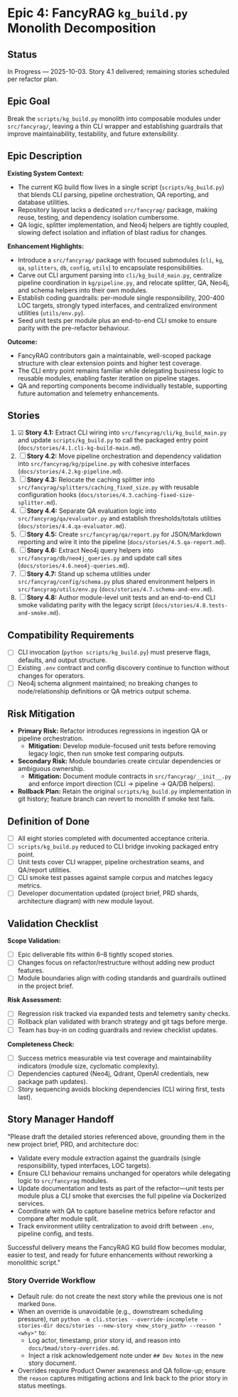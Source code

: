 # Epic 4: FancyRAG `kg_build.py` Monolith Decomposition

## Status
In Progress — 2025-10-03. Story 4.1 delivered; remaining stories scheduled per refactor plan.

## Epic Goal
Break the `scripts/kg_build.py` monolith into composable modules under `src/fancyrag/`, leaving a thin CLI wrapper and establishing guardrails that improve maintainability, testability, and future extensibility.

## Epic Description
**Existing System Context:**
- The current KG build flow lives in a single script (`scripts/kg_build.py`) that blends CLI parsing, pipeline orchestration, QA reporting, and database utilities.
- Repository layout lacks a dedicated `src/fancyrag/` package, making reuse, testing, and dependency isolation cumbersome.
- QA logic, splitter implementation, and Neo4j helpers are tightly coupled, slowing defect isolation and inflation of blast radius for changes.

**Enhancement Highlights:**
- Introduce a `src/fancyrag/` package with focused submodules (`cli`, `kg`, `qa`, `splitters`, `db`, `config`, `utils`) to encapsulate responsibilities.
- Carve out CLI argument parsing into `cli/kg_build_main.py`, centralize pipeline coordination in `kg/pipeline.py`, and relocate splitter, QA, Neo4j, and schema helpers into their own modules.
- Establish coding guardrails: per-module single responsibility, 200-400 LOC targets, strongly typed interfaces, and centralized environment utilities (`utils/env.py`).
- Seed unit tests per module plus an end-to-end CLI smoke to ensure parity with the pre-refactor behaviour.

**Outcome:**
- FancyRAG contributors gain a maintainable, well-scoped package structure with clear extension points and higher test coverage.
- The CLI entry point remains familiar while delegating business logic to reusable modules, enabling faster iteration on pipeline stages.
- QA and reporting components become individually testable, supporting future automation and telemetry enhancements.

## Stories
1. ☑ **Story 4.1:** Extract CLI wiring into `src/fancyrag/cli/kg_build_main.py` and update `scripts/kg_build.py` to call the packaged entry point (`docs/stories/4.1.cli-kg-build-main.md`).
2. ☐ **Story 4.2:** Move pipeline orchestration and dependency validation into `src/fancyrag/kg/pipeline.py` with cohesive interfaces (`docs/stories/4.2.kg-pipeline.md`).
3. ☐ **Story 4.3:** Relocate the caching splitter into `src/fancyrag/splitters/caching_fixed_size.py` with reusable configuration hooks (`docs/stories/4.3.caching-fixed-size-splitter.md`).
4. ☐ **Story 4.4:** Separate QA evaluation logic into `src/fancyrag/qa/evaluator.py` and establish thresholds/totals utilities (`docs/stories/4.4.qa-evaluator.md`).
5. ☐ **Story 4.5:** Create `src/fancyrag/qa/report.py` for JSON/Markdown reporting and wire it into the pipeline (`docs/stories/4.5.qa-report.md`).
6. ☐ **Story 4.6:** Extract Neo4j query helpers into `src/fancyrag/db/neo4j_queries.py` and update call sites (`docs/stories/4.6.neo4j-queries.md`).
7. ☐ **Story 4.7:** Stand up schema utilities under `src/fancyrag/config/schema.py` plus shared environment helpers in `src/fancyrag/utils/env.py` (`docs/stories/4.7.schema-and-env.md`).
8. ☐ **Story 4.8:** Author module-level unit tests and an end-to-end CLI smoke validating parity with the legacy script (`docs/stories/4.8.tests-and-smoke.md`).

## Compatibility Requirements
- [ ] CLI invocation (`python scripts/kg_build.py`) must preserve flags, defaults, and output structure.
- [ ] Existing `.env` contract and config discovery continue to function without changes for operators.
- [ ] Neo4j schema alignment maintained; no breaking changes to node/relationship definitions or QA metrics output schema.

## Risk Mitigation
- **Primary Risk:** Refactor introduces regressions in ingestion QA or pipeline orchestration.
  - **Mitigation:** Develop module-focused unit tests before removing legacy logic, then run smoke test comparing outputs.
- **Secondary Risk:** Module boundaries create circular dependencies or ambiguous ownership.
  - **Mitigation:** Document module contracts in `src/fancyrag/__init__.py` and enforce import direction (CLI → pipeline → QA/DB helpers).
- **Rollback Plan:** Retain the original `scripts/kg_build.py` implementation in git history; feature branch can revert to monolith if smoke test fails.

## Definition of Done
- [ ] All eight stories completed with documented acceptance criteria.
- [ ] `scripts/kg_build.py` reduced to CLI bridge invoking packaged entry point.
- [ ] Unit tests cover CLI wrapper, pipeline orchestration seams, and QA/report utilities.
- [ ] CLI smoke test passes against sample corpus and matches legacy metrics.
- [ ] Developer documentation updated (project brief, PRD shards, architecture diagram) with new module layout.

## Validation Checklist
**Scope Validation:**
- [ ] Epic deliverable fits within 6–8 tightly scoped stories.
- [ ] Changes focus on refactor/restructure without adding new product features.
- [ ] Module boundaries align with coding standards and guardrails outlined in the project brief.

**Risk Assessment:**
- [ ] Regression risk tracked via expanded tests and telemetry sanity checks.
- [ ] Rollback plan validated with branch strategy and git tags before merge.
- [ ] Team has buy-in on coding guardrails and review checklist updates.

**Completeness Check:**
- [ ] Success metrics measurable via test coverage and maintainability indicators (module size, cyclomatic complexity).
- [ ] Dependencies captured (Neo4j, Qdrant, OpenAI credentials, new package path updates).
- [ ] Story sequencing avoids blocking dependencies (CLI wiring first, tests last).

## Story Manager Handoff
"Please draft the detailed stories referenced above, grounding them in the new project brief, PRD, and architecture doc:

- Validate every module extraction against the guardrails (single responsibility, typed interfaces, LOC targets).
- Ensure CLI behaviour remains unchanged for operators while delegating logic to `src/fancyrag` modules.
- Update documentation and tests as part of the refactor—unit tests per module plus a CLI smoke that exercises the full pipeline via Dockerized services.
- Coordinate with QA to capture baseline metrics before refactor and compare after module split.
- Track environment utility centralization to avoid drift between `.env`, pipeline config, and tests.

Successful delivery means the FancyRAG KG build flow becomes modular, easier to test, and ready for future enhancements without reworking a monolithic script."

### Story Override Workflow
- Default rule: do not create the next story while the previous one is not marked `Done`.
- When an override is unavoidable (e.g., downstream scheduling pressure), run `python -m cli.stories --override-incomplete --stories-dir docs/stories --new-story <new_story_path> --reason "<why>"` to:
  - Log actor, timestamp, prior story id, and reason into `docs/bmad/story-overrides.md`.
  - Inject a risk acknowledgement note under `## Dev Notes` in the new story document.
- Overrides require Product Owner awareness and QA follow-up; ensure the `reason` captures mitigating actions and link back to the prior story in status meetings.
